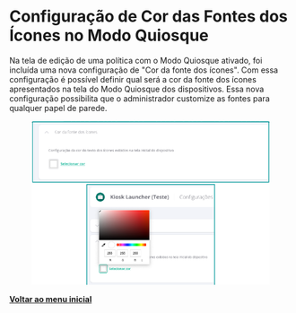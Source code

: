 # Configuração de Cor das Fontes dos Ícones no Modo Quiosque

Na tela de edição de uma política com o Modo Quiosque ativado, foi incluída uma nova configuração de "Cor da fonte dos ícones". Com essa configuração é possível definir qual será a cor da fonte dos ícones apresentados na tela do Modo Quiosque dos dispositivos. Essa nova configuração possibilita que o administrador customize as fontes para qualquer papel de parede.

<figure><img src="../../../.gitbook/assets/image (240).png" alt=""><figcaption></figcaption></figure>

[**Voltar ao menu inicial** ](./)
